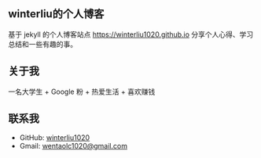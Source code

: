 ## winterliu的个人博客

基于 jekyll 的个人博客站点 https://winterliu1020.github.io  分享个人心得、学习总结和一些有趣的事。

## 关于我
一名大学生 + Google 粉 + 热爱生活 + 喜欢赚钱

## 联系我



- GitHub: [winterliu1020](http://github.com/winterliu1020)
- Gmail: wentaolc1020@gmail.com
